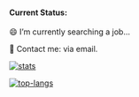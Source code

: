 #### Current Status:
😄 I’m currently searching a job...

📧 Contact me: via email.

[![stats](https://github-readme-stats.vercel.app/api?username=echooymxq&show_icons=true)](https://github.com/echooymxq)

[![top-langs](https://github-readme-stats.vercel.app/api/top-langs/?username=echooymxq&card_width=495)](https://github.com/echooymxq)
